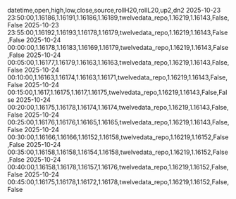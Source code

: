 datetime,open,high,low,close,source,rollH20,rollL20,up2,dn2
2025-10-23 23:50:00,1.16186,1.16191,1.16186,1.16189,twelvedata_repo,1.16219,1.16143,False,False
2025-10-23 23:55:00,1.16192,1.16193,1.16178,1.16179,twelvedata_repo,1.16219,1.16143,False,False
2025-10-24 00:00:00,1.16178,1.16183,1.16169,1.16179,twelvedata_repo,1.16219,1.16143,False,False
2025-10-24 00:05:00,1.16177,1.16179,1.16163,1.16163,twelvedata_repo,1.16219,1.16143,False,False
2025-10-24 00:10:00,1.16163,1.16174,1.16163,1.16171,twelvedata_repo,1.16219,1.16143,False,False
2025-10-24 00:15:00,1.1617,1.16175,1.1617,1.16175,twelvedata_repo,1.16219,1.16143,False,False
2025-10-24 00:20:00,1.16175,1.16178,1.16174,1.16174,twelvedata_repo,1.16219,1.16143,False,False
2025-10-24 00:25:00,1.16176,1.16176,1.16165,1.16165,twelvedata_repo,1.16219,1.16143,False,False
2025-10-24 00:30:00,1.16166,1.16166,1.16152,1.16158,twelvedata_repo,1.16219,1.16152,False,False
2025-10-24 00:35:00,1.16158,1.16158,1.16154,1.16158,twelvedata_repo,1.16219,1.16152,False,False
2025-10-24 00:40:00,1.16158,1.16178,1.16157,1.16176,twelvedata_repo,1.16219,1.16152,False,False
2025-10-24 00:45:00,1.16175,1.16178,1.16172,1.16178,twelvedata_repo,1.16219,1.16152,False,False

